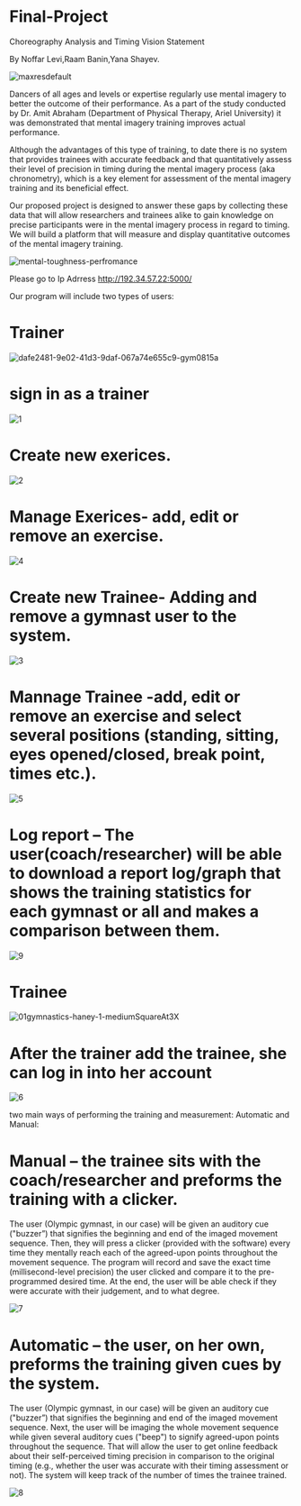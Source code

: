 # Final-Project
Choreography Analysis and Timing
Vision Statement


By Noffar Levi,Raam Banin,Yana Shayev.

![maxresdefault](https://user-images.githubusercontent.com/57714657/132957562-eb7b472f-bfce-47b8-8d3b-5386dd7aa27a.jpg)

Dancers of all ages and levels or expertise regularly use mental imagery to better the outcome of their performance. As a part of the study conducted by Dr. Amit Abraham (Department of Physical Therapy, Ariel University) it was demonstrated that mental imagery training improves actual performance.




Although the advantages of this type of training, to date there is no system that provides trainees with accurate feedback and that quantitatively assess their level of precision in timing during the mental imagery process (aka chronometry), which is a key element for assessment of the mental imagery training and its beneficial effect.  

Our proposed project is designed to answer these gaps by collecting these data that will allow researchers and trainees alike to gain knowledge on precise participants were in the mental imagery process in regard to timing. We will build a platform that will measure and display quantitative outcomes of the mental imagery training.

![mental-toughness-perfromance](https://user-images.githubusercontent.com/57714657/132957427-2df502ed-e507-4740-91d6-eb1a030f62ec.jpg)

Please go to Ip Adrress http://192.34.57.22:5000/

Our program will include two types of users:
# Trainer
![dafe2481-9e02-41d3-9daf-067a74e655c9-gym0815a](https://user-images.githubusercontent.com/57714657/132990259-959d5d62-e920-4ea6-869c-a64bf254af79.jpg)

 # sign in as a trainer

![1](https://user-images.githubusercontent.com/57714657/133004958-e61dfcc5-a07b-4290-85db-9e1c7db32623.gif)

# Create new exerices.

![2](https://user-images.githubusercontent.com/57714657/133004893-799d9bc3-81eb-4e2b-ad12-b43ad9f5445f.gif)

# Manage Exerices- add, edit or remove an exercise.

![4](https://user-images.githubusercontent.com/57714657/133005684-57e2903a-70a0-41f3-9fb2-484287d32b00.gif)

# Create new Trainee- Adding and remove a gymnast user to the system.

![3](https://user-images.githubusercontent.com/57714657/133005377-f8dfe92c-0028-410f-befe-80f586a4a561.gif)

# Mannage Trainee -add, edit or remove an exercise and select several positions (standing, sitting, eyes opened/closed, break point, times etc.).

![5](https://user-images.githubusercontent.com/57714657/133005935-727df64f-257e-40c2-a73e-1776184cc7df.gif)




# Log report – The user(coach/researcher) will be able to download a report log/graph that shows the training statistics for each gymnast or all and makes a comparison between them.

![9](https://user-images.githubusercontent.com/57714657/133008491-a943f366-5ee3-4164-8433-9d93a04a36d8.gif)


# Trainee
![01gymnastics-haney-1-mediumSquareAt3X](https://user-images.githubusercontent.com/57714657/132990221-f45c696a-acb5-4d2d-a961-f86df5bb9c04.jpg)

# After the trainer add the trainee, she can log in into her account

![6](https://user-images.githubusercontent.com/57714657/133006944-3d1a3c4e-6178-4430-b815-f617a5ccbee4.gif)

two main ways of performing the training and measurement: Automatic and Manual: 

# Manual – the trainee sits with the coach/researcher and preforms the training with a clicker.
The user (Olympic gymnast, in our case) will be given an auditory cue ("buzzer”) that signifies the beginning and end of the imaged movement sequence.
Then, they will press a clicker (provided with the software) every time they mentally reach each of the agreed-upon points throughout the movement sequence. The program will record and save the exact time (millisecond-level precision) the user clicked and compare it to the pre-programmed desired time. At the end, the user will be able check if they were accurate with their judgement, and to what degree.

![7](https://user-images.githubusercontent.com/57714657/133007137-f5af1857-b3f9-4a88-bb0e-5342be21727f.gif)


# Automatic – the user, on her own, preforms the training given cues by the system.
The user (Olympic gymnast, in our case) will be given an auditory cue ("buzzer”) that signifies the beginning and end of the imaged movement sequence. Next, the user will be imaging the whole movement sequence while given several auditory cues ("beep") to signify agreed-upon points throughout the sequence. That will allow the user to get online feedback about their self-perceived timing precision in comparison to the original timing (e.g., whether the user was accurate with their timing assessment or not). The system will keep track of the number of times the trainee trained. 

![8](https://user-images.githubusercontent.com/57714657/133007554-2b6e0bb6-dc5a-47e0-9c4b-d1c2b1273b02.gif)


